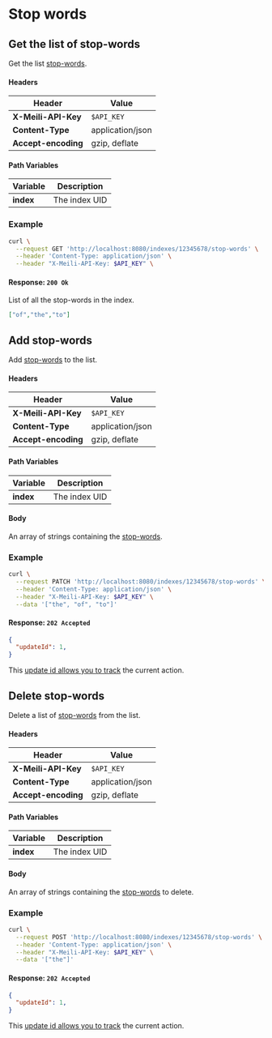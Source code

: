 # Stop words

## Get the list of stop-words

<RouteHighlighter method="GET" route="/indexes/:index/stop-words" />

Get the list [stop-words](/advanced_guides/stop_words).

#### Headers

| Header              | Value            |
|---------------------|------------------|
| **X-Meili-API-Key** | `$API_KEY`       |
| **Content-Type**    | application/json |
| **Accept-encoding** | gzip, deflate    |

#### Path Variables

| Variable          | Description           |
|-------------------|-----------------------|
| **index**         | The index UID         |


### Example

```bash
curl \
  --request GET 'http://localhost:8080/indexes/12345678/stop-words' \
  --header 'Content-Type: application/json' \
  --header "X-Meili-API-Key: $API_KEY" \
```


#### Response: `200 Ok`

List of all the stop-words in the index.

```json
["of","the","to"]
```


## Add stop-words

<RouteHighlighter method="PATCH" route="/indexes/:index/stop-words" />

Add [stop-words](/advanced_guides/stop_words) to the list.


#### Headers

| Header              | Value            |
|---------------------|------------------|
| **X-Meili-API-Key** | `$API_KEY`       |
| **Content-Type**    | application/json |
| **Accept-encoding** | gzip, deflate    |

#### Path Variables

| Variable          | Description           |
|-------------------|-----------------------|
| **index**         | The index UID         |

#### Body

An array of strings containing the [stop-words](/advanced_guides/stop_words).

### Example

```bash
curl \
  --request PATCH 'http://localhost:8080/indexes/12345678/stop-words' \
  --header 'Content-Type: application/json' \
  --header "X-Meili-API-Key: $API_KEY" \
  --data '["the", "of", "to"]'
```


#### Response: `202 Accepted`

```json
{
  "updateId": 1,
}
```
This [update id allows you to track](/references/updates) the current action.

## Delete stop-words

<RouteHighlighter method="DELETE" route="/indexes/:index/stop-words" />

Delete a list of [stop-words](/advanced_guides/stop_words) from the list.


#### Headers

| Header              | Value            |
|---------------------|------------------|
| **X-Meili-API-Key** | `$API_KEY`       |
| **Content-Type**    | application/json |
| **Accept-encoding** | gzip, deflate    |

#### Path Variables

| Variable          | Description           |
|-------------------|-----------------------|
| **index**         | The index UID         |

#### Body

An array of strings containing the [stop-words](/advanced_guides/stop_words) to delete.

### Example

```bash
curl \
  --request POST 'http://localhost:8080/indexes/12345678/stop-words' \
  --header 'Content-Type: application/json' \
  --header "X-Meili-API-Key: $API_KEY" \
  --data '["the"]'
```


#### Response: `202 Accepted`

```json
{
  "updateId": 1,
}
```
This [update id allows you to track](/references/updates) the current action.